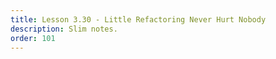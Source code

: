 ```yaml
---
title: Lesson 3.30 - Little Refactoring Never Hurt Nobody
description: Slim notes.
order: 101
---
```

